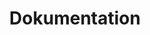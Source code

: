 ---
title: "Dokumentation"
linkTitle: "Dokumentation"
type: "docs"
weight: 20
description: >
    Erläuterungen zu verschiedenen Funktionen des Valkey-as-a-Service.
---